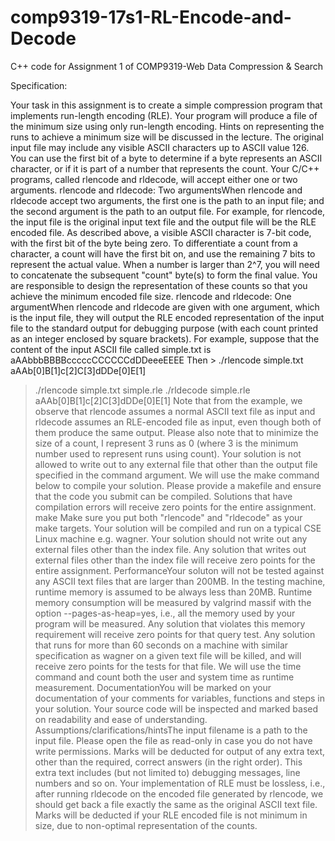 # comp9319-17s1-RL-Encode-and-Decode
C++ code for Assignment 1 of COMP9319-Web Data Compression &amp; Search



Specification:

Your task in this assignment is to create a simple compression program that implements run-length encoding (RLE). Your program will produce a file of the minimum size using only run-length encoding. Hints on representing the runs to achieve a minimum size will be discussed in the lecture. The original input file may include any visible ASCII characters up to ASCII value 126. You can use the first bit of a byte to determine if a byte represents an ASCII character, or if it is part of a number that represents the count.  Your C/C++ programs, called  rlencode and  rldecode, will accept either one or two arguments.  rlencode and rldecode: Two argumentsWhen rlencode and rldecode accept two arguments, the first one is  the path to an input file; and the second argument is the path to an output file.  For example, for rlencode, the input file is the original input text file and the output file will be the RLE encoded file.  As described above, a visible ASCII character is 7-bit code, with the first bit of the byte being zero. To differentiate a count from a character, a count will have the first bit on, and use the remaining 7 bits to represent the actual value. When a number is larger than 2^7, you will need to concatenate the subsequent "count" byte(s) to form the final value. You are responsible to design the representation of these counts so that you achieve the minimum encoded file size. rlencode and rldecode: One argumentWhen rlencode and rldecode are given with one argument, which is the input file, they will output the RLE encoded representation of the input file to the standard output for debugging purpose (with each count printed as an integer enclosed by square brackets).  For example, suppose that the content of the input ASCII file called simple.txt is aAAbbbBBBBcccccCCCCCCdDDeeeEEEE
Then > ./rlencode simple.txt
aAAb[0]B[1]c[2]C[3]dDDe[0]E[1]

> ./rlencode simple.txt simple.rle
> ./rldecode simple.rle
aAAb[0]B[1]c[2]C[3]dDDe[0]E[1]
Note that from the example, we observe that rlencode assumes a normal ASCII text file as input and rldecode assumes an RLE-encoded file as input, even though both of them produce the same output. Please also note that to minimize the size of a count, I represent 3 runs as 0 (where 3 is the minimum number used to represent runs using count).  Your solution is not allowed to write out to any external file that other than the output file specified in the command argument.    We will use the make command below to compile your solution.  Please provide a makefile and ensure that the code you  submit can be compiled.  Solutions that have compilation errors will receive zero points  for the entire assignment.     make
Make sure you put both "rlencode" and "rldecode" as your make targets. Your solution will be compiled and run on a typical CSE Linux machine e.g. wagner.  Your solution  should not write out any external files other than the index file.   Any solution that writes out external  files other than the index file will receive zero points for the entire assignment. PerformanceYour soluton will not  be tested against any ASCII text files that are larger than 200MB.    In the testing machine, runtime memory is assumed to be always less than 20MB. Runtime memory consumption will be measured by valgrind massif with the option  --pages-as-heap=yes, i.e., all the memory used by your program will be measured.  Any solution that violates this memory requirement will receive zero points for that query test. Any solution that runs for more than 60 seconds on a machine with similar specification  as wagner on a given text file will be killed, and will receive zero points for the tests for that file.   We will use the time command and count both the user and system time as runtime measurement. DocumentationYou will be marked on your documentation of your comments for variables, functions and steps in your solution.  Your source code will be inspected and marked based on readability and ease of understanding. Assumptions/clarifications/hintsThe input filename is a path to the input file. Please open the file as read-only in case you do not have write permissions. Marks will be deducted for output of any extra text, other than the required, correct answers (in the right order).  This extra text includes (but not limited to) debugging messages, line numbers and so on.  Your implementation of RLE must be lossless, i.e., after running rldecode on the encoded file generated by rlencode, we should get back a file exactly the same as the original ASCII text file.  Marks will be deducted if your RLE encoded file is not minimum in size, due to non-optimal representation of the counts. 
